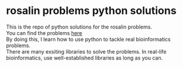 # rosalin problems python solutions
This is the repo of python solutions for the rosalin problems.  
You can find the problems [here](http://rosalind.info/problems/list-view/#)  
By doing this, I learn how to use python to tackle real bioinformatics problems.  
There are many exsiting libraries to solve the problems. In real-life bioinformatics, use well-established libraries as long as you can. 

